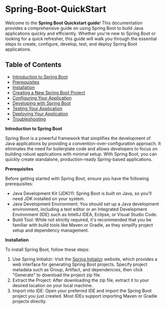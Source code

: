 # Spring-Boot-QuickStart 

<p>Welcome to the <strong>Spring Boot Quickstart guide</strong>! This documentation provides a comprehensive guide on using Spring Boot to build Java applications quickly and efficiently. Whether you're new to Spring Boot or looking for a quick refresher, this guide will walk you through the essential steps to create, configure, develop, test, and deploy Spring Boot applications.</p>

<h2>Table of Contents</h2>
<ul>
    <li><a href="#introduction-to-spring-boot">Introduction to Spring Boot</a></li>
    <li><a href="#prerequisites">Prerequisites</a></li>
    <li><a href="#installation">Installation</a></li>
    <li><a href="#creating-a-new-spring-boot-project">Creating a New Spring Boot Project</a></li>
    <li><a href="#configuring-your-application">Configuring Your Application</a></li>
    <li><a href="#developing-with-spring-boot">Developing with Spring Boot</a></li>
    <li><a href="#testing-your-application">Testing Your Application</a></li>
    <li><a href="#deploying-your-application">Deploying Your Application</a></li>
    <li><a href="#troubleshooting">Troubleshooting</a></li>
</ul>

<p><strong>Introduction to Spring Boot</strong></p>
<p>Spring Boot is a powerful framework that simplifies the development of Java applications by providing a convention-over-configuration approach. It eliminates the need for boilerplate code and allows developers to focus on building robust applications with minimal setup. With Spring Boot, you can quickly create standalone, production-ready Spring-based applications.</p>

<p><strong>Prerequisites</strong></p>
<p>Before getting started with Spring Boot, ensure you have the following prerequisites:</p>
<ul>
    <li>Java Development Kit (JDK)11: Spring Boot is built on Java, so you'll need JDK installed on your system.</li>
    <li>Java Development Environment: You should set up a Java development environment, including a text editor or an Integrated Development Environment (IDE) such as IntelliJ IDEA, Eclipse, or Visual Studio Code.</li>
    <li>Build Tool: While not strictly required, it's recommended that you be familiar with build tools like Maven or Gradle, as they simplify project setup and dependency management.</li>
</ul>

<p><strong>Installation</strong></p>
<p>To install Spring Boot, follow these steps:</p>
<ol>
    <li>Use Spring Initializr: Visit the <a href="https://start.spring.io/">Spring Initializr</a> website, which provides a web interface for generating Spring Boot projects. Specify project metadata such as Group, Artifact, and dependencies, then click "Generate" to download the project zip file.</li>
    <li>Extract the Project: After downloading the zip file, extract it to your desired location on your local machine.</li>
    <li>Import into IDE: Open your preferred IDE and import the Spring Boot project you just created. Most IDEs support importing Maven or Gradle projects directly.</li>
</ol>

